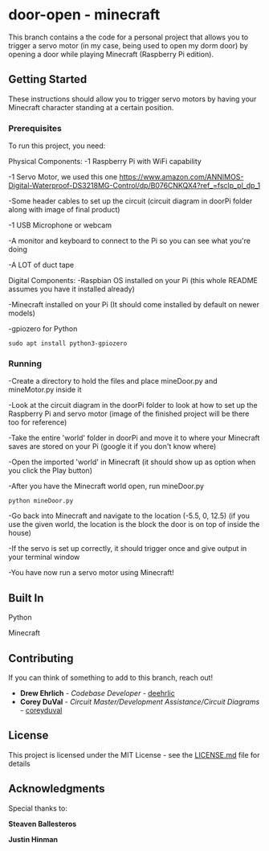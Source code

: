 # door-open - minecraft

This branch contains a the code for a personal project that allows you to trigger a servo motor (in my case, being used to open my dorm door) by opening a door while playing Minecraft (Raspberry Pi edition).

## Getting Started

These instructions should allow you to trigger servo motors by having your Minecraft character standing at a certain position.

### Prerequisites

To run this project, you need:

Physical Components:
-1 Raspberry Pi with WiFi capability

-1 Servo Motor, we used this one https://www.amazon.com/ANNIMOS-Digital-Waterproof-DS3218MG-Control/dp/B076CNKQX4?ref_=fsclp_pl_dp_1

-Some header cables to set up the circuit (circuit diagram in doorPi folder along with image of final product)

-1 USB Microphone or webcam

-A monitor and keyboard to connect to the Pi so you can see what you're doing

-A LOT of duct tape

Digital Components:
-Raspbian OS installed on your Pi (this whole README assumes you have it installed already)

-Minecraft installed on your Pi (It should come installed by default on newer models)

-gpiozero for Python
```
sudo apt install python3-gpiozero
```

### Running

-Create a directory to hold the files and place mineDoor.py and mineMotor.py inside it

-Look at the circuit diagram in the doorPi folder to look at how to set up the Raspberry Pi and servo motor (image of the finished project will be there too for reference)

-Take the entire 'world' folder in doorPi and move it to where your Minecraft saves are stored on your Pi (google it if you don't know where)

-Open the imported 'world' in Minecraft (it should show up as option when you click the Play button)

-After you have the Minecraft world open, run mineDoor.py
```
python mineDoor.py
```

-Go back into Minecraft and navigate to the location (-5.5, 0, 12.5) (if you use the given world, the location is the block the door is on top of inside the house)

-If the servo is set up correctly, it should trigger once and give output in your terminal window

-You have now run a servo motor using Minecraft!

## Built In

Python

Minecraft

## Contributing

If you can think of something to add to this branch, reach out!

* **Drew Ehrlich** - *Codebase Developer* - [deehrlic](https://github.com/deehrlic)
* **Corey DuVal** - *Circuit Master/Development Assistance/Circuit Diagrams* - [coreyduval](https://github.com/coreyduval)

## License

This project is licensed under the MIT License - see the [LICENSE.md](LICENSE.md) file for details

## Acknowledgments

Special thanks to:

**Steaven Ballesteros**

**Justin Hinman**


